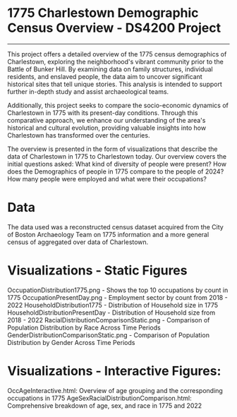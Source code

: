 # 1775 Charlestown Demographic Census Overview - DS4200 Project
____________________________________________________________________________
 
This project offers a detailed overview of the 1775 census demographics of Charlestown, exploring the neighborhood's vibrant community prior to the Battle of Bunker Hill. By examining data on family structures, individual residents, and enslaved people, the data aim to uncover significant historical sites that tell unique stories. This analysis is intended to support further in-depth study and assist archaeological teams.

Additionally, this project seeks to compare the socio-economic dynamics of Charlestown in 1775 with its present-day conditions. Through this comparative approach, we enhance our understanding of the area's historical and cultural evolution, providing valuable insights into how Charlestown has transformed over the centuries.

The overview is presented in the form of visualizations that describe the data of Charlestown in 1775 to Charlestown today.
Our overview covers the initial questions asked:
What kind of diversity of people were present?
How does the Demographics of people in 1775 compare to the people of 2024?
How many people were employed and what were their occupations?

# Data
The data used was a reconstructed census dataset acquired from the City of Boston Archaeology Team on 1775 information and a more general census of aggregated over data of Charlestown.

# Visualizations - Static Figures
OccupationDistribution1775.png - Shows the top 10 occupations by count in 1775
OccupationPresentDay.png - Employment sector by count from 2018 - 2022
HouseholdDistribution1775 - Distribution of Household size in 1775
HouseholdDistributionPresentDay - Distribution of Household size from 2018 - 2022
RacialDistributionComparisonStatic.png - Comparison of Population Distribution by Race Across Time Periods
GenderDistributionComparisonStatic.png - Comparison of Population Distribution by Gender Across Time Periods


# Visualizations - Interactive Figures: 
OccAgeInteractive.html: Overview of age grouping and the corresponding occupations in 1775
AgeSexRacialDistributionComparison.html: Comprehensive breakdown of age, sex, and race in 1775 and 2022


